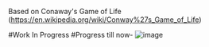 Based on Conaway's Game of Life (https://en.wikipedia.org/wiki/Conway%27s_Game_of_Life)

#Work In Progress
#Progress till now-
![image](https://user-images.githubusercontent.com/64399367/193883187-fb0426e1-45ed-494d-8d58-8cdfb2827041.png)
